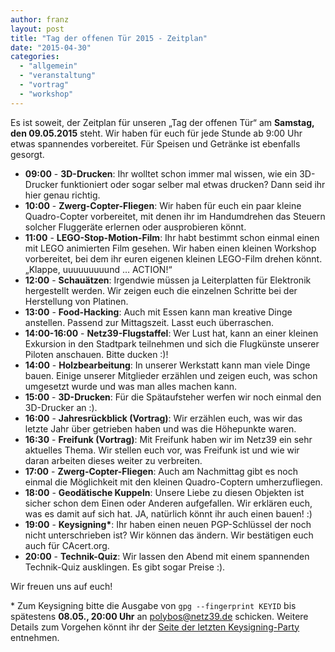 ```yaml
---
author: franz
layout: post
title: "Tag der offenen Tür 2015 - Zeitplan"
date: "2015-04-30"
categories: 
  - "allgemein"
  - "veranstaltung"
  - "vortrag"
  - "workshop"
---
```


Es ist soweit, der Zeitplan für unseren „Tag der offenen Tür“ am **Samstag, den 09.05.2015** steht. Wir haben für euch für jede Stunde ab 9:00 Uhr etwas spannendes vorbereitet. Für Speisen und Getränke ist ebenfalls gesorgt.

- **09:00** - **3D-Drucken**: Ihr wolltet schon immer mal wissen, wie ein 3D-Drucker funktioniert oder sogar selber mal etwas drucken? Dann seid ihr hier genau richtig.
- **10:00** - **Zwerg-Copter-Fliegen**: Wir haben für euch ein paar kleine Quadro-Copter vorbereitet, mit denen ihr im Handumdrehen das Steuern solcher Fluggeräte erlernen oder ausprobieren könnt.
- **11:00** - **LEGO-Stop-Motion-Film**: Ihr habt bestimmt schon einmal einen mit LEGO animierten Film gesehen. Wir haben einen kleinen Workshop vorbereitet, bei dem ihr euren eigenen kleinen LEGO-Film drehen könnt. „Klappe, uuuuuuuuund … ACTION!“
- **12:00** - **Schauätzen**: Irgendwie müssen ja Leiterplatten für Elektronik hergestellt werden. Wir zeigen euch die einzelnen Schritte bei der Herstellung von Platinen.
- **13:00** - **Food-Hacking**: Auch mit Essen kann man kreative Dinge anstellen. Passend zur Mittagszeit. Lasst euch überraschen.
- **14:00-16:00** - **Netz39-Flugstaffel**: Wer Lust hat, kann an einer kleinen Exkursion in den Stadtpark teilnehmen und sich die Flugkünste unserer Piloten anschauen. Bitte ducken :)!
- **14:00** - **Holzbearbeitung**: In unserer Werkstatt kann man viele Dinge bauen. Einige unserer Mitglieder erzählen und zeigen euch, was schon umgesetzt wurde und was man alles machen kann.
- **15:00** - **3D-Drucken**: Für die Spätaufsteher werfen wir noch einmal den 3D-Drucker an :).
- **16:00** - **Jahresrückblick (Vortrag)**: Wir erzählen euch, was wir das letzte Jahr über getrieben haben und was die Höhepunkte waren.
- **16:30** - **Freifunk (Vortrag)**: Mit Freifunk haben wir im Netz39 ein sehr aktuelles Thema. Wir stellen euch vor, was Freifunk ist und wie wir daran arbeiten dieses weiter zu verbreiten.
- **17:00** - **Zwerg-Copter-Fliegen**: Auch am Nachmittag gibt es noch einmal die Möglichkeit mit den kleinen Quadro-Coptern umherzufliegen.
- **18:00** - **Geodätische Kuppeln**: Unsere Liebe zu diesen Objekten ist sicher schon dem Einen oder Anderen aufgefallen. Wir erklären euch, was es damit auf sich hat. JA, natürlich könnt ihr auch einen bauen! :)
- **19:00** - **Keysigning\***: Ihr haben einen neuen PGP-Schlüssel der noch nicht unterschrieben ist? Wir können das ändern. Wir bestätigen euch auch für CAcert.org.
- **20:00** - **Technik-Quiz**: Wir lassen den Abend mit einem spannenden Technik-Quiz ausklingen. Es gibt sogar Preise :).

Wir freuen uns auf euch!

\* Zum Keysigning bitte die Ausgabe von `gpg --fingerprint KEYID` bis spätestens **08.05., 20:00 Uhr** an [polybos@netz39.de](mailto:polybos@netz39.de) schicken. Weitere Details zum Vorgehen könnt ihr der [Seite der letzten Keysigning-Party](https://www.netz39.de/2014/keysigningparty-2/) entnehmen.
